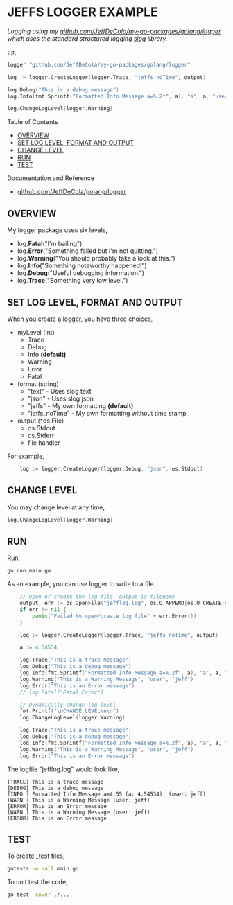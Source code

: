 # JEFFS LOGGER EXAMPLE

_Logging using my
[github.com/JeffDeCola/my-go-packages/golang/logger](https://github.com/JeffDeCola/my-go-packages/tree/master/golang/logger)
which uses the standard structured logging
[slog](https://pkg.go.dev/log/slog)
library._

tl;r,

```go
logger "github.com/JeffDeCola/my-go-packages/golang/logger"

log := logger.CreateLogger(logger.Trace, "jeffs_noTime", output)

log.Debug("This is a debug message")
log.Info(fmt.Sprintf("Formatted Info Message a=%.2f", a), "a", a, "user", "jeff")

log.ChangeLogLevel(logger.Warning)
```

Table of Contents

* [OVERVIEW](https://github.com/JeffDeCola/my-go-examples/tree/master/common-go/logging/jeffs-logger/README.md#overview)
* [SET LOG LEVEL, FORMAT AND OUTPUT](https://github.com/JeffDeCola/my-go-examples/tree/master/common-go/logging/jeffs-logger/README.md#set-log-level-format-and-output)
* [CHANGE LEVEL](https://github.com/JeffDeCola/my-go-examples/tree/master/common-go/logging/jeffs-logger/README.md#change-level)
* [RUN](https://github.com/JeffDeCola/my-go-examples/tree/master/common-go/logging/jeffs-logger/README.md#run)
* [TEST](https://github.com/JeffDeCola/my-go-examples/tree/master/common-go/logging/jeffs-logger/README.md#test)

Documentation and Reference

* [github.com/JeffDeCola/golang/logger](https://github.com/JeffDeCola/my-go-packages/tree/master/golang/logger)

## OVERVIEW

My logger package uses six levels,

* log.**Fatal**("I'm bailing")
* log.**Error**("Something failed but I'm not quitting.")
* log.**Warning**("You should probably take a look at this.")
* log.**Info**("Something noteworthy happened!")
* log.**Debug**("Useful debugging information.")
* log.**Trace**("Something very low level.")

## SET LOG LEVEL, FORMAT AND OUTPUT

When you create a logger, you have three choices,

* myLevel (int)
  * Trace
  * Debug
  * Info **(default)**
  * Warning
  * Error
  * Fatal
* format (string)
  * "text" - Uses slog text
  * "json" - Uses slog json
  * "jeffs" - My own formatting **(default)**
  * "jeffs_noTime" - My own formatting without time stamp
* output (*os.File)
  * os.Stdout
  * os.Stderr
  * file handler

For example,

```go
    log := logger.CreateLogger(logger.Debug, "json", os.Stdout)
```

## CHANGE LEVEL

You may change level at any time,

```go
log.ChangeLogLevel(logger.Warning)
```

## RUN

Run,

```bash
go run main.go
```

As an example, you can use logger to write to a file.

```go
    // Open or create the log file, output is filename
    output, err := os.OpenFile("jefflog.log", os.O_APPEND|os.O_CREATE|os.O_WRONLY, 0644)
    if err != nil {
        panic("Failed to open/create log file" + err.Error())
    }

    log := logger.CreateLogger(logger.Trace, "jeffs_noTime", output)

    a := 4.54534

    log.Trace("This is a trace message")
    log.Debug("This is a debug message")
    log.Info(fmt.Sprintf("Formatted Info Message a=%.2f", a), "a", a, "user", "jeff")
    log.Warning("This is a Warning Message", "user", "jeff")
    log.Error("This is an Error message")
    // log.Fatal("Fatal Error")

    // Dynamically change log level
    fmt.Printf("\nCHANGE LEVEL\n\n")
    log.ChangeLogLevel(logger.Warning)

    log.Trace("This is a trace message")
    log.Debug("This is a debug message")
    log.Info(fmt.Sprintf("Formatted Info Message a=%.2f", a), "a", a, "user", "jeff")
    log.Warning("This is a Warning Message", "user", "jeff")
    log.Error("This is an Error message")
```

The logfile "jefflog.log" would look like,

```text
[TRACE] This is a trace message
[DEBUG] This is a debug message
[INFO ] Formatted Info Message a=4.55 (a: 4.54534), (user: jeff)
[WARN ] This is a Warning Message (user: jeff)
[ERROR] This is an Error message
[WARN ] This is a Warning Message (user: jeff)
[ERROR] This is an Error message
```

## TEST

To create _test files,

```bash
gotests -w -all main.go
```

To unit test the code,

```bash
go test -cover ./...
```
